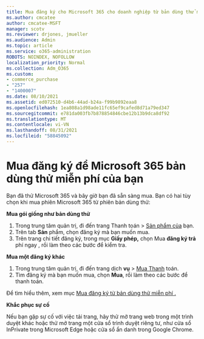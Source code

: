 ```yaml
---
title: Mua đăng ký cho Microsoft 365 cho doanh nghiệp từ bản dùng thử miễn phí của bạn
ms.author: cmcatee
author: cmcatee-MSFT
manager: scotv
ms.reviewer: drjones, jmueller
ms.audience: Admin
ms.topic: article
ms.service: o365-administration
ROBOTS: NOINDEX, NOFOLLOW
localization_priority: Normal
ms.collection: Adm_O365
ms.custom:
- commerce_purchase
- "257"
- "1400007"
ms.date: 08/10/2021
ms.assetid: ed072510-d4b6-44ad-b24a-f99b9892eaa8
ms.openlocfilehash: 1ea808a1d98ade11fc65ef9cafed8d71a79ed347
ms.sourcegitcommit: e781da003fb7b878854846cbe12b13b9dca8df92
ms.translationtype: MT
ms.contentlocale: vi-VN
ms.lasthandoff: 08/31/2021
ms.locfileid: "58845092"
---
```

# <a name="buy-a-subscription-to-microsoft-365-from-your-free-trial"></a>Mua đăng ký để Microsoft 365 bản dùng thử miễn phí của bạn

Bạn đã thử Microsoft 365 và bây giờ bạn đã sẵn sàng mua. Bạn có hai tùy chọn khi mua phiên Microsoft 365 từ phiên bản dùng thử:
  
 **Mua gói giống như bản dùng thử**
  
1. Trong trung tâm quản  trị, đi đến trang Thanh toán \> [Sản phẩm của](https://go.microsoft.com/fwlink/p/?linkid=842054) bạn.
2. Trên tab **Sản** phẩm, chọn đăng ký mà bạn muốn mua.
3. Trên trang chi tiết đăng ký, trong mục **Giấy phép,** chọn Mua **đăng ký trả** phí ngay , rồi làm theo các bước để kiểm tra.
 
**Mua một đăng ký khác**
  
1. Trong trung tâm quản trị, đi đến trang dịch **vụ** \> [Mua Thanh](https://go.microsoft.com/fwlink/p/?linkid=868433) toán.
2. Tìm đăng ký mà bạn muốn mua, chọn **Mua**, rồi làm theo các bước để thanh toán.

Để tìm hiểu thêm, xem mục [Mua đăng ký từ bản dùng thử miễn phí .](https://docs.microsoft.com/microsoft-365/commerce/try-or-buy-microsoft-365#buy-a-subscription-from-your-free-trial)

**Khắc phục sự cố**

Nếu bạn gặp sự cố với việc tải trang, hãy thử mở trang web trong một trình duyệt khác hoặc thử mở trang một cửa sổ trình duyệt riêng tư, như cửa sổ InPrivate trong Microsoft Edge hoặc cửa sổ ẩn danh trong Google Chrome.